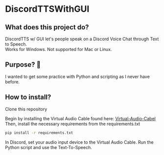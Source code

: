 # DiscordTTSWithGUI

## What does this project do?
 DiscordTTS w/ GUI let's people speak on a Discord Voice Chat through Text to Speech. \
 Works for Windows. Not supported for Mac or Linux.

## Purpose? :seedling:
 I wanted to get some practice with Python and scripting as I never have before.

## How to install?
 Clone this repository
 
 Begin by installing the Virtual Audio Cable found here: [Virtual-Audio-Cabel](https://vb-audio.com/Cable/) \
 Then, install the necessary requirements from the requirements.txt
 ```sh
 pip install -r requirements.txt
 ```
 In Discord, set your audio input device to the Virtual Audio Cable. Run the Python script and use the Text-To-Speech.
